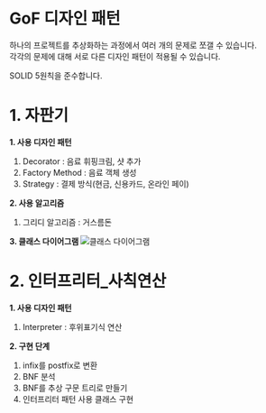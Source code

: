 # GoF 디자인 패턴
하나의 프로젝트를 추상화하는 과정에서 여러 개의 문제로 쪼갤 수 있습니다. <br>
각각의 문제에 대해 서로 다른 디자인 패턴이 적용될 수 있습니다.

SOLID 5원칙을 준수합니다.

# 1. 자판기
<b> 1. 사용 디자인 패턴 </b> 
1. Decorator : 음료 휘핑크림, 샷 추가
2. Factory Method : 음료 객체 생성
3. Strategy : 결제 방식(현금, 신용카드, 온라인 페이)

<b> 2. 사용 알고리즘 </b>
1. 그리디 알고리즘 : 거스름돈 

<b> 3. 클래스 다이어그램 </b>
![클래스 다이어그램](https://user-images.githubusercontent.com/50093044/182033586-375cccd8-ee20-4dfd-bfb5-da49016597fd.jpg)


# 2. 인터프리터_사칙연산
<b> 1. 사용 디자인 패턴 </b> 
1. Interpreter : 후위표기식 연산

<b> 2. 구현 단계 </b>
1. infix를 postfix로 변환
2. BNF 분석
3. BNF를 추상 구문 트리로 만들기
4. 인터프리터 패턴 사용 클래스 구현
